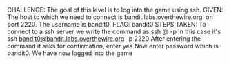 CHALLENGE: The goal of this level is to log into the game using ssh.
GIVEN: The host to which we need to connect is bandit.labs.overthewire.org, on port 2220. The username is bandit0.
FLAG: bandit0
STEPS TAKEN: To connect to a ssh server we write the command as
ssh <username>@<host> -p <portnumber>
In this case it's ssh bandit0@bandit.labs.overthewire.org -p 2220
After entering the command it asks for confirmation, enter yes
Now enter password which is bandit0.
We have now logged into the game
